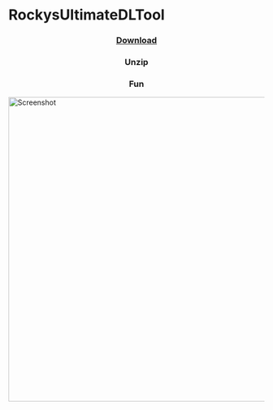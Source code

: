# RockysUltimateDLTool

<h3 align="center"><a href="https://github.com/McHusky/RockysUltimateDLTool/archive/refs/heads/main.zip">Download</a></h3>
<h3 align="center">Unzip</h3>
<h3 align="center">Fun</h3>

<img src="https://blogger.googleusercontent.com/img/b/R29vZ2xl/AVvXsEjKoDLSQFBNSiIXgJ7aJ6bWSYLQBjTTTlseepFPGklJxQZ2xA0Lwx02TkQ84o1k1AkXPKAiDiNOMCIA2fRgU-h8Ohr95gL7wGBsaEr9B5H8LmG1pV4SgqKsNjjBNt9dBKEfbxNwyh3Cql5Qw3RG3ijgPipiXSAgoNKV1A2QBcpQbL2hPCSCwPZgNOQP/s745/rudlt.png" width="600" alt="Screenshot" align="center"/>